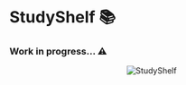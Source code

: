 # StudyShelf :books:

### Work in progress... :warning:

<p align="center">
<img src="https://i.ibb.co/PTpcVnz/Screenshot.jpg"  alt="StudyShelf">
</p>

